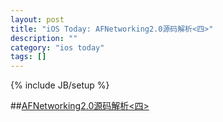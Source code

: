 ```yaml
---
layout: post
title: "iOS Today: AFNetworking2.0源码解析<四>"
description: ""
category: "ios today"
tags: []
---
```

{% include JB/setup %}

##[AFNetworking2.0源码解析<四>](http://blog.cnbang.net/tech/2456/)
